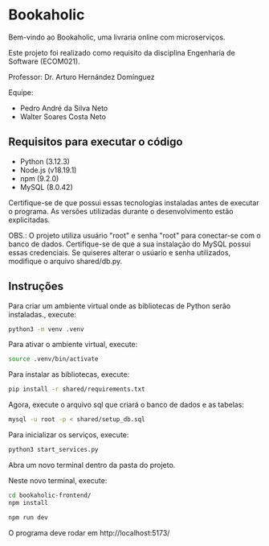 # Bookaholic

Bem-vindo ao Bookaholic, uma livraria online com microserviços.

Este projeto foi realizado como requisito da disciplina Engenharia de Software (ECOM021).

Professor: Dr. Arturo Hernández Domínguez

Equipe:

-   Pedro André da Silva Neto
-   Walter Soares Costa Neto

## Requisitos para executar o código

-   Python (3.12.3)
-   Node.js (v18.19.1)
-   npm (9.2.0)
-   MySQL (8.0.42)

Certifique-se de que possui essas tecnologias instaladas antes de executar o programa. As versões utilizadas durante o desenvolvimento estão explicitadas.

OBS.: O projeto utiliza usuário "root" e senha "root" para conectar-se com o banco de dados. Certifique-se de que a sua instalação do MySQL possui essas credenciais. Se quiseres alterar o usúario e senha utilizados, modifique o arquivo shared/db.py.

## Instruções

Para criar um ambiente virtual onde as bibliotecas de Python serão instaladas., execute:

```bash
python3 -m venv .venv
```

Para ativar o ambiente virtual, execute:

```bash
source .venv/bin/activate
```

Para instalar as bibliotecas, execute:

```bash
pip install -r shared/requirements.txt
```

Agora, execute o arquivo sql que criará o banco de dados e as tabelas:

```bash
mysql -u root -p < shared/setup_db.sql
```

Para inicializar os serviços, execute:

```bash
python3 start_services.py
```

Abra um novo terminal dentro da pasta do projeto.

Neste novo terminal, execute:

```bash
cd bookaholic-frontend/
npm install
```
```bash
npm run dev
```
O programa deve rodar em http://localhost:5173/

